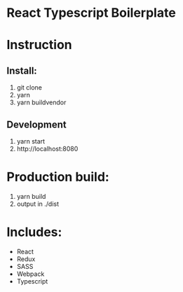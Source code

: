 # React Typescript Boilerplate


# Instruction
## Install:
1. git clone
2. yarn
3. yarn buildvendor

## Development
1. yarn start
2. http://localhost:8080

# Production build:
1. yarn build
2. output in ./dist


# Includes:
- React
- Redux
- SASS
- Webpack
- Typescript
